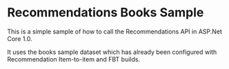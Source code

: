 # Recommendations Books Sample
This is a simple sample of how to call the Recommendations API in ASP.Net Core 1.0.

It uses the books sample dataset which has already been configured with Recommendation Item-to-item and FBT builds.
